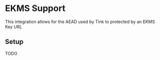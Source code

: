 # EKMS Support

This integration allows for the AEAD used by Tink to protected by an EKMS Key URL
## Setup

TODO